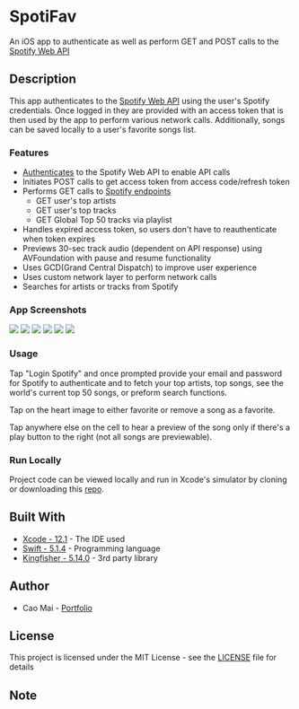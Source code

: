 # SpotiFav
An iOS app to authenticate as well as perform GET and POST calls to the [Spotify Web API](https://developer.spotify.com/documentation/web-api/)

## Description
This app authenticates to the [Spotify Web API](https://developer.spotify.com/documentation/web-api/) using the user's Spotify credentials. Once logged in they are provided with an access token that is then used by the app to perform various network calls. Additionally, songs can be saved locally to a user's favorite songs list.

### Features
* [Authenticates](https://developer.spotify.com/documentation/general/guides/authorization-guide/) to the Spotify Web API to enable API calls
* Initiates POST calls to get access token from access code/refresh token
* Performs GET calls to [Spotify endpoints](https://developer.spotify.com/documentation/web-api/reference/)
    * GET user's top artists
    * GET user's top tracks
    * GET Global Top 50 tracks via playlist
* Handles expired access token, so users don't have to reauthenticate when token expires
* Previews 30-sec track audio (dependent on API response) using AVFoundation with pause and resume functionality
* Uses GCD(Grand Central Dispatch) to improve user experience 
* Uses custom network layer to perform network calls
* Searches for artists or tracks from Spotify

### App Screenshots
![](project_images/home.png) ![](project_images/auth.png) ![](project_images/playlist2.png)
![](project_images/search.png) ![](project_images/search4.png) ![](project_images/search5.png)

### Usage
Tap "Login Spotify" and once prompted provide your email and password for Spotify to authenticate and to fetch your top artists, top songs, see the world's current top 50 songs, or preform search functions. 

Tap on the heart image to either favorite or remove a song as a favorite. 

Tap anywhere else on the cell to hear a preview of the song only  if there's a play button to the right (not all songs are previewable). 

### Run Locally
Project code can be viewed locally and run in Xcode's simulator by cloning or downloading this [repo](https://github.com/caocmai/spotiFav).

## Built With
* [Xcode - 12.1](https://developer.apple.com/xcode/) - The IDE used
* [Swift - 5.1.4](https://developer.apple.com/swift/) - Programming language
* [Kingfisher - 5.14.0](https://github.com/onevcat/Kingfisher) - 3rd party library

## Author
* Cao Mai - [Portfolio](https://www.makeschool.com/portfolio/Cao-Mai)

## License
This project is licensed under the MIT License - see the [LICENSE](LICENSE) file for details

## Note
